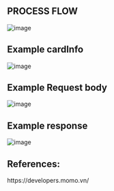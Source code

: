 <h2><b>PROCESS FLOW</b></h2>

![image](https://github.com/Phanhieu1221/momo-payment/assets/98179861/f219875b-4245-44ff-8359-0fe5afd93174)

<h2><b>Example cardInfo</b></h2>

![image](https://github.com/Phanhieu1221/momo-payment/assets/98179861/7335c213-b73c-4f43-bfda-195a0d6d96a8)

<h2><b>Example Request body</b></h2>

![image](https://github.com/Phanhieu1221/momo-payment/assets/98179861/aaeb3953-9d13-408d-ba8b-4c26dca4dc17)


<h2><b>Example response</b></h2>

![image](https://github.com/Phanhieu1221/momo-payment/assets/98179861/4b64366a-6b5c-4bec-9cce-99ba3000f3dc)

<h2><b>References:</b></h2>https://developers.momo.vn/


